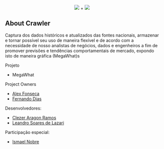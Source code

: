 <p align="center">
    <img src="https://laravel.com/assets/img/components/logo-laravel.svg"> + 
    <img src="https://www.arangodb.com/wp-content/uploads/2016/05/ArangoDB_logo_@3.png">
</p>
 
## About Crawler

Captura dos dados históricos e atualizados das fontes nacionais, armazenar e tornar possível seu uso de maneira flexível e de acordo com a necessidade de nosso analistas de negócios, dados e engenheiros a fim de promover previsões e tendências comportamentais de mercado, expondo isto de maneira gráfica (MegaWhat)s

Projeto
- MegaWhat

Project Owners
- [Alex Fonseca](mailto:alex.fonseca@doc88.com.br)
- [Fernando Dias](mailto:fernando.dias@doc88.com.br)

Desenvolvedores:
- [Clezer Aragon Ramos](mailto:clezer.ramos@doc88.com.brc)
- [Leandro Soares de Lazari](mailto:leandro.lazari@comerc.com.br)

Participação especial:
- [Ismael Nobre](mailto:ismael.nobre@doc88.com.br)